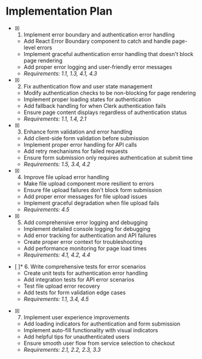 # Implementation Plan

- [x] 1. Implement error boundary and authentication error handling
  - Add React Error Boundary component to catch and handle page-level errors
  - Implement graceful authentication error handling that doesn't block page rendering
  - Add proper error logging and user-friendly error messages
  - _Requirements: 1.1, 1.3, 4.1, 4.3_

- [x] 2. Fix authentication flow and user state management
  - Modify authentication checks to be non-blocking for page rendering
  - Implement proper loading states for authentication
  - Add fallback handling for when Clerk authentication fails
  - Ensure page content displays regardless of authentication status
  - _Requirements: 1.1, 1.4, 2.1_

- [x] 3. Enhance form validation and error handling
  - Add client-side form validation before submission
  - Implement proper error handling for API calls
  - Add retry mechanisms for failed requests
  - Ensure form submission only requires authentication at submit time
  - _Requirements: 1.5, 3.4, 4.2_

- [x] 4. Improve file upload error handling
  - Make file upload component more resilient to errors
  - Ensure file upload failures don't block form submission
  - Add proper error messages for file upload issues
  - Implement graceful degradation when file upload fails
  - _Requirements: 4.5_

- [x] 5. Add comprehensive error logging and debugging
  - Implement detailed console logging for debugging
  - Add error tracking for authentication and API failures
  - Create proper error context for troubleshooting
  - Add performance monitoring for page load times
  - _Requirements: 4.1, 4.2, 4.4_

- [ ]\* 6. Write comprehensive tests for error scenarios
  - Create unit tests for authentication error handling
  - Add integration tests for API error scenarios
  - Test file upload error recovery
  - Add tests for form validation edge cases
  - _Requirements: 1.1, 3.4, 4.5_

- [x] 7. Implement user experience improvements
  - Add loading indicators for authentication and form submission
  - Implement auto-fill functionality with visual indicators
  - Add helpful tips for unauthenticated users
  - Ensure smooth user flow from service selection to checkout
  - _Requirements: 2.1, 2.2, 2.3, 3.3_
